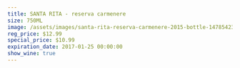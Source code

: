```yaml
---
title: SANTA RITA - reserva carmenere
size: 750ML
image: /assets/images/santa-rita-reserva-carmenere-2015-bottle-1478542332-2.jpg
reg_price: $12.99
special_price: $10.99
expiration_date: 2017-01-25 00:00:00
show_wine: true
---
```




